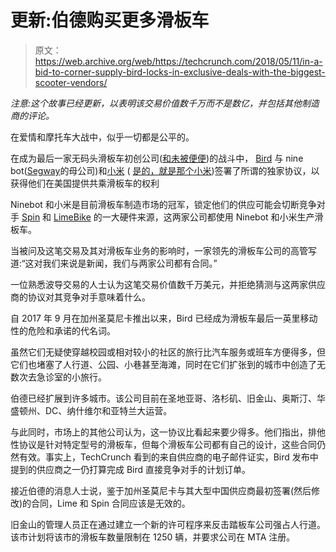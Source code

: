 # 更新:伯德购买更多滑板车 

> 原文：<https://web.archive.org/web/https://techcrunch.com/2018/05/11/in-a-bid-to-corner-supply-bird-locks-in-exclusive-deals-with-the-biggest-scooter-vendors/>

*注意:这个故事已经更新，以表明该交易价值数千万而不是数亿，并包括其他制造商的评论。*

在爱情和摩托车大战中，似乎一切都是公平的。

在成为最后一家无码头滑板车初创公司([和未被便便](https://web.archive.org/web/20230102071000/https://motherboard.vice.com/en_us/article/wj79jq/san-francisco-is-fighting-the-scooter-trend-with-poop-and-vandalism-bird))的战斗中， [Bird](https://web.archive.org/web/20230102071000/http://www.bird.co/) 与 nine bot([Segway](https://web.archive.org/web/20230102071000/http://www.segway.com/)的母公司)和[小米](https://web.archive.org/web/20230102071000/http://www.mi.com/en/) ( [是的，就是那个小米](https://web.archive.org/web/20230102071000/https://techcrunch.com/2018/05/10/xiaomi-is-bringing-its-smart-home-devices-to-the-us-but-still-no-phones-yet/))签署了所谓的独家协议，以获得他们在美国提供共乘滑板车的权利

Ninebot 和小米是目前滑板车制造市场的冠军，锁定他们的供应可能会切断竞争对手 [Spin](https://web.archive.org/web/20230102071000/https://www.spin.pm/) 和 [LimeBike](https://web.archive.org/web/20230102071000/https://www.limebike.com/) 的一大硬件来源，这两家公司都使用 Ninebot 和小米生产滑板车。

当被问及这笔交易及其对滑板车业务的影响时，一家领先的滑板车公司的高管写道:“这对我们来说是新闻，我们与两家公司都有合同。”

一位熟悉波导交易的人士认为这笔交易价值数千万美元，并拒绝猜测与这两家供应商的协议对其竞争对手意味着什么。

自 2017 年 9 月在加州圣莫尼卡推出以来，Bird 已经成为滑板车最后一英里移动性的危险和承诺的代名词。

虽然它们无疑使穿越校园或相对较小的社区的旅行比汽车服务或班车方便得多，但它们也堵塞了人行道、公园、小巷甚至海滩，同时在它们扩张到的城市中创造了无数次去急诊室的小旅行。

伯德已经扩展到许多城市。该公司目前在圣地亚哥、洛杉矶、旧金山、奥斯汀、华盛顿州、DC、纳什维尔和亚特兰大运营。

与此同时，市场上的其他公司认为，这一协议比看起来要少得多。他们指出，排他性协议是针对特定型号的滑板车，但每个滑板车公司都有自己的设计，这些合同仍然有效。事实上，TechCrunch 看到的来自供应商的电子邮件证实，Bird 发布中提到的供应商之一仍打算完成 Bird 直接竞争对手的计划订单。

接近伯德的消息人士说，鉴于加州圣莫尼卡与其大型中国供应商最初签署(然后修改)的合同，Lime 和 Spin 合同应该是无效的。

旧金山的管理人员正在通过建立一个新的许可程序来反击踏板车公司强占人行道。该市计划将该市的滑板车数量限制在 1250 辆，并要求公司在 MTA 注册。